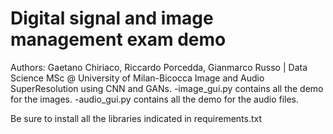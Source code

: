 # Digital signal and image management exam demo
Authors: Gaetano Chiriaco, Riccardo Porcedda, Gianmarco Russo | Data Science MSc @ University of Milan-Bicocca
Image and Audio SuperResolution using CNN and GANs.
-image_gui.py contains all the demo for the images.
-audio_gui.py contains all the demo for the audio files.

Be sure to install all the libraries indicated in requirements.txt

